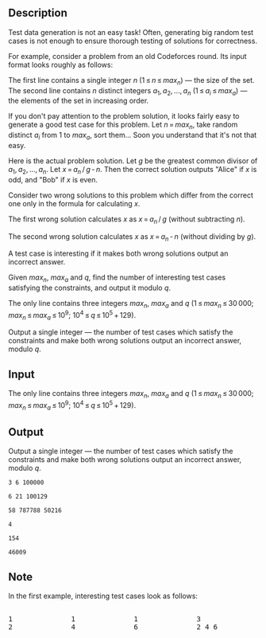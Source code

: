 ## Description

<div><p>Test data generation is not an easy task! Often, generating big random test cases is not enough to ensure thorough testing of solutions for correctness.</p><p>For example, consider a problem from an old Codeforces round. Its input format looks roughly as follows:</p><p><span class="tex-font-style-it">The first line contains a single integer <span class="tex-span"><i>n</i></span> (<span class="tex-span">1 ≤ <i>n</i> ≤ <i>max</i><sub class="lower-index"><i>n</i></sub></span>)&nbsp;— the size of the set. The second line contains <span class="tex-span"><i>n</i></span> distinct integers <span class="tex-span"><i>a</i><sub class="lower-index">1</sub>, <i>a</i><sub class="lower-index">2</sub>, ..., <i>a</i><sub class="lower-index"><i>n</i></sub></span> (<span class="tex-span">1 ≤ <i>a</i><sub class="lower-index"><i>i</i></sub> ≤ <i>max</i><sub class="lower-index"><i>a</i></sub></span>)&nbsp;— the elements of the set <span class="tex-font-style-bf">in increasing order</span>.</span></p><p>If you don't pay attention to the problem solution, it looks fairly easy to generate a good test case for this problem. Let <span class="tex-span"><i>n</i> = <i>max</i><sub class="lower-index"><i>n</i></sub></span>, take random distinct <span class="tex-span"><i>a</i><sub class="lower-index"><i>i</i></sub></span> from 1 to <span class="tex-span"><i>max</i><sub class="lower-index"><i>a</i></sub></span>, sort them... Soon you understand that it's not that easy.</p><p>Here is the actual problem solution. Let <span class="tex-span"><i>g</i></span> be the greatest common divisor of <span class="tex-span"><i>a</i><sub class="lower-index">1</sub>, <i>a</i><sub class="lower-index">2</sub>, ..., <i>a</i><sub class="lower-index"><i>n</i></sub></span>. Let <span class="tex-span"><i>x</i> = <i>a</i><sub class="lower-index"><i>n</i></sub> / <i>g</i> - <i>n</i></span>. Then the correct solution outputs "<span class="tex-font-style-tt">Alice</span>" if <span class="tex-span"><i>x</i></span> is odd, and "<span class="tex-font-style-tt">Bob</span>" if <span class="tex-span"><i>x</i></span> is even.</p><p>Consider two wrong solutions to this problem which differ from the correct one only in the formula for calculating <span class="tex-span"><i>x</i></span>.</p><p>The first wrong solution calculates <span class="tex-span"><i>x</i></span> as <span class="tex-span"><i>x</i> = <i>a</i><sub class="lower-index"><i>n</i></sub> / <i>g</i></span> (without subtracting <span class="tex-span"><i>n</i></span>).</p><p>The second wrong solution calculates <span class="tex-span"><i>x</i></span> as <span class="tex-span"><i>x</i> = <i>a</i><sub class="lower-index"><i>n</i></sub> - <i>n</i></span> (without dividing by <span class="tex-span"><i>g</i></span>).</p><p>A test case is interesting if it makes <span class="tex-font-style-bf">both</span> wrong solutions output an incorrect answer.</p><p>Given <span class="tex-span"><i>max</i><sub class="lower-index"><i>n</i></sub></span>, <span class="tex-span"><i>max</i><sub class="lower-index"><i>a</i></sub></span> and <span class="tex-span"><i>q</i></span>, find the number of interesting test cases satisfying the constraints, and output it modulo <span class="tex-span"><i>q</i></span>.</p></div><div class="input-specification"><p>The only line contains three integers <span class="tex-span"><i>max</i><sub class="lower-index"><i>n</i></sub></span>, <span class="tex-span"><i>max</i><sub class="lower-index"><i>a</i></sub></span> and <span class="tex-span"><i>q</i></span> (<span class="tex-span">1 ≤ <i>max</i><sub class="lower-index"><i>n</i></sub> ≤ 30 000</span>; <span class="tex-span"><i>max</i><sub class="lower-index"><i>n</i></sub> ≤ <i>max</i><sub class="lower-index"><i>a</i></sub> ≤ 10<sup class="upper-index">9</sup></span>; <span class="tex-span">10<sup class="upper-index">4</sup> ≤ <i>q</i> ≤ 10<sup class="upper-index">5</sup> + 129</span>).</p></div><div class="output-specification"><p>Output a single integer&nbsp;— the number of test cases which satisfy the constraints and make both wrong solutions output an incorrect answer, modulo <span class="tex-span"><i>q</i></span>.</p></div>

## Input

<p>The only line contains three integers <span class="tex-span"><i>max</i><sub class="lower-index"><i>n</i></sub></span>, <span class="tex-span"><i>max</i><sub class="lower-index"><i>a</i></sub></span> and <span class="tex-span"><i>q</i></span> (<span class="tex-span">1 ≤ <i>max</i><sub class="lower-index"><i>n</i></sub> ≤ 30 000</span>; <span class="tex-span"><i>max</i><sub class="lower-index"><i>n</i></sub> ≤ <i>max</i><sub class="lower-index"><i>a</i></sub> ≤ 10<sup class="upper-index">9</sup></span>; <span class="tex-span">10<sup class="upper-index">4</sup> ≤ <i>q</i> ≤ 10<sup class="upper-index">5</sup> + 129</span>).</p>

## Output

<p>Output a single integer&nbsp;— the number of test cases which satisfy the constraints and make both wrong solutions output an incorrect answer, modulo <span class="tex-span"><i>q</i></span>.</p>





```input1
3 6 100000

```




```input2
6 21 100129

```




```input3
58 787788 50216

```




```output1
4

```




```output2
154

```




```output3
46009

```



## Note

<p>In the first example, interesting test cases look as follows: </p><pre class="verbatim"><br>1              1              1              3<br>2              4              6              2 4 6<br></pre>
